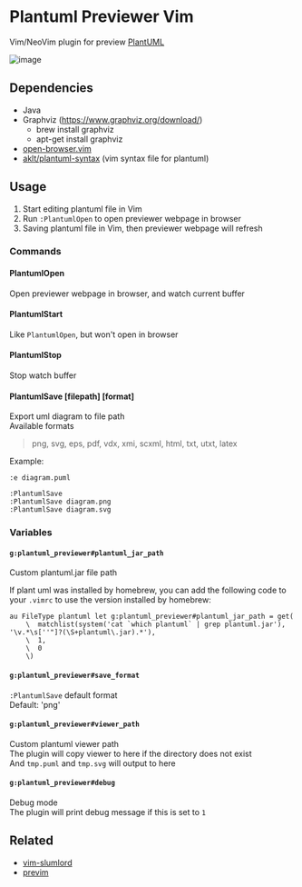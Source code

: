 # Plantuml Previewer Vim

Vim/NeoVim plugin for preview [PlantUML](http://plantuml.com/)

![image](https://user-images.githubusercontent.com/1709861/40650003-dcd75a76-6364-11e8-8cb1-40d710a0cc0a.png)

## Dependencies

- Java
- Graphviz (https://www.graphviz.org/download/)
  - brew install graphviz
  - apt-get install graphviz
- [open-browser.vim](https://github.com/tyru/open-browser.vim)
- [aklt/plantuml-syntax](https://github.com/aklt/plantuml-syntax) (vim syntax file for plantuml)

## Usage

1. Start editing plantuml file in Vim
2. Run `:PlantumlOpen` to open previewer webpage in browser
3. Saving plantuml file in Vim, then previewer webpage will refresh

### Commands

#### PlantumlOpen

Open previewer webpage in browser, and watch current buffer

#### PlantumlStart

Like `PlantumlOpen`, but won't open in browser

#### PlantumlStop

Stop watch buffer

#### PlantumlSave [filepath] [format]

Export uml diagram to file path  
Available formats

> png, svg, eps, pdf, vdx, xmi,
> scxml, html, txt, utxt, latex

Example:

```
:e diagram.puml

:PlantumlSave
:PlantumlSave diagram.png
:PlantumlSave diagram.svg
```

### Variables

#### `g:plantuml_previewer#plantuml_jar_path`

Custom plantuml.jar file path

If plant uml was installed by homebrew, you can add the following code to your `.vimrc` to use the version installed by homebrew:

```vim
au FileType plantuml let g:plantuml_previewer#plantuml_jar_path = get(
    \  matchlist(system('cat `which plantuml` | grep plantuml.jar'), '\v.*\s[''"]?(\S+plantuml\.jar).*'),
    \  1,
    \  0
    \)
```

#### `g:plantuml_previewer#save_format`

`:PlantumlSave` default format  
Default: 'png'

#### `g:plantuml_previewer#viewer_path`

Custom plantuml viewer path  
The plugin will copy viewer to here if the directory does not exist  
And `tmp.puml` and `tmp.svg` will output to here

#### `g:plantuml_previewer#debug`

Debug mode  
The plugin will print debug message if this is set to `1`

## Related

- [vim-slumlord](https://github.com/scrooloose/vim-slumlord)
- [previm](https://github.com/kannokanno/previm)
